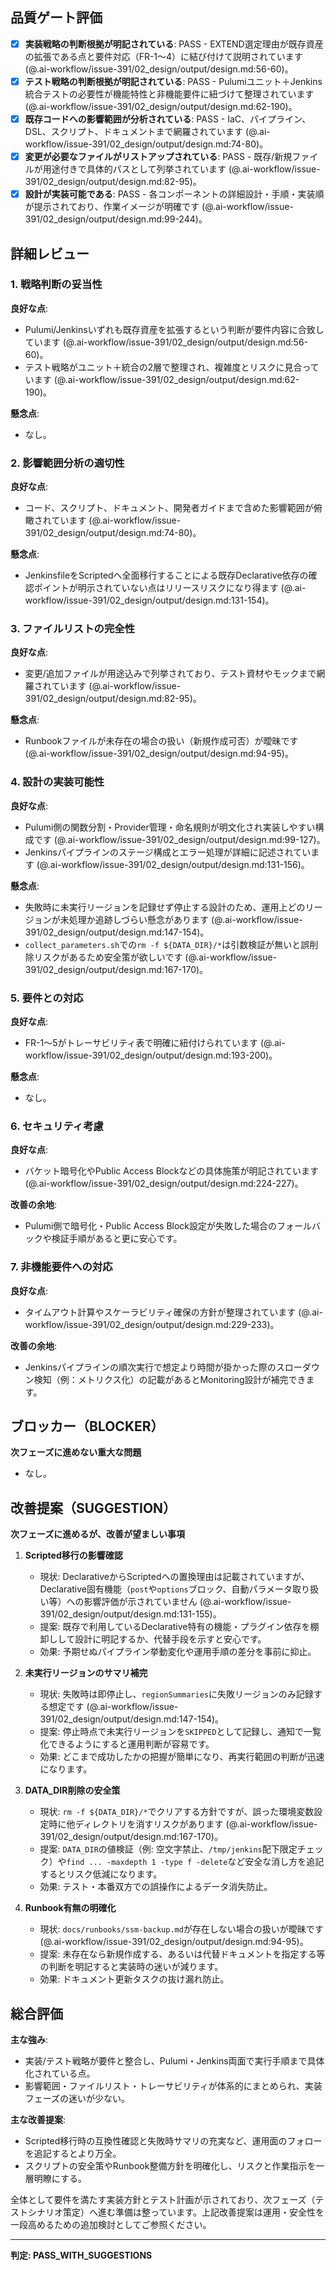 ## 品質ゲート評価

- [x] **実装戦略の判断根拠が明記されている**: PASS - EXTEND選定理由が既存資産の拡張である点と要件対応（FR-1〜4）に結び付けて説明されています (@.ai-workflow/issue-391/02_design/output/design.md:56-60)。
- [x] **テスト戦略の判断根拠が明記されている**: PASS - Pulumiユニット＋Jenkins統合テストの必要性が機能特性と非機能要件に紐づけて整理されています (@.ai-workflow/issue-391/02_design/output/design.md:62-190)。
- [x] **既存コードへの影響範囲が分析されている**: PASS - IaC、パイプライン、DSL、スクリプト、ドキュメントまで網羅されています (@.ai-workflow/issue-391/02_design/output/design.md:74-80)。
- [x] **変更が必要なファイルがリストアップされている**: PASS - 既存/新規ファイルが用途付きで具体的パスとして列挙されています (@.ai-workflow/issue-391/02_design/output/design.md:82-95)。
- [x] **設計が実装可能である**: PASS - 各コンポーネントの詳細設計・手順・実装順が提示されており、作業イメージが明確です (@.ai-workflow/issue-391/02_design/output/design.md:99-244)。

## 詳細レビュー

### 1. 戦略判断の妥当性

**良好な点**:
- Pulumi/Jenkinsいずれも既存資産を拡張するという判断が要件内容に合致しています (@.ai-workflow/issue-391/02_design/output/design.md:56-60)。
- テスト戦略がユニット＋統合の2層で整理され、複雑度とリスクに見合っています (@.ai-workflow/issue-391/02_design/output/design.md:62-190)。

**懸念点**:
- なし。

### 2. 影響範囲分析の適切性

**良好な点**:
- コード、スクリプト、ドキュメント、開発者ガイドまで含めた影響範囲が俯瞰されています (@.ai-workflow/issue-391/02_design/output/design.md:74-80)。

**懸念点**:
- JenkinsfileをScriptedへ全面移行することによる既存Declarative依存の確認ポイントが明示されていない点はリリースリスクになり得ます (@.ai-workflow/issue-391/02_design/output/design.md:131-154)。

### 3. ファイルリストの完全性

**良好な点**:
- 変更/追加ファイルが用途込みで列挙されており、テスト資材やモックまで網羅されています (@.ai-workflow/issue-391/02_design/output/design.md:82-95)。

**懸念点**:
- Runbookファイルが未存在の場合の扱い（新規作成可否）が曖昧です (@.ai-workflow/issue-391/02_design/output/design.md:94-95)。

### 4. 設計の実装可能性

**良好な点**:
- Pulumi側の関数分割・Provider管理・命名規則が明文化され実装しやすい構成です (@.ai-workflow/issue-391/02_design/output/design.md:99-127)。
- Jenkinsパイプラインのステージ構成とエラー処理が詳細に記述されています (@.ai-workflow/issue-391/02_design/output/design.md:131-156)。

**懸念点**:
- 失敗時に未実行リージョンを記録せず停止する設計のため、運用上どのリージョンが未処理か追跡しづらい懸念があります (@.ai-workflow/issue-391/02_design/output/design.md:147-154)。
- `collect_parameters.sh`での`rm -f ${DATA_DIR}/*`は引数検証が無いと誤削除リスクがあるため安全策が欲しいです (@.ai-workflow/issue-391/02_design/output/design.md:167-170)。

### 5. 要件との対応

**良好な点**:
- FR-1〜5がトレーサビリティ表で明確に紐付けられています (@.ai-workflow/issue-391/02_design/output/design.md:193-200)。

**懸念点**:
- なし。

### 6. セキュリティ考慮

**良好な点**:
- バケット暗号化やPublic Access Blockなどの具体施策が明記されています (@.ai-workflow/issue-391/02_design/output/design.md:224-227)。

**改善の余地**:
- Pulumi側で暗号化・Public Access Block設定が失敗した場合のフォールバックや検証手順があると更に安心です。

### 7. 非機能要件への対応

**良好な点**:
- タイムアウト計算やスケーラビリティ確保の方針が整理されています (@.ai-workflow/issue-391/02_design/output/design.md:229-233)。

**改善の余地**:
- Jenkinsパイプラインの順次実行で想定より時間が掛かった際のスローダウン検知（例：メトリクス化）の記載があるとMonitoring設計が補完できます。

## ブロッカー（BLOCKER）

**次フェーズに進めない重大な問題**

- なし。

## 改善提案（SUGGESTION）

**次フェーズに進めるが、改善が望ましい事項**

1. **Scripted移行の影響確認**
   - 現状: DeclarativeからScriptedへの置換理由は記載されていますが、Declarative固有機能（`post`や`options`ブロック、自動パラメータ取り扱い等）への影響評価が示されていません (@.ai-workflow/issue-391/02_design/output/design.md:131-155)。
   - 提案: 既存で利用しているDeclarative特有の機能・プラグイン依存を棚卸しして設計に明記するか、代替手段を示すと安心です。
   - 効果: 予期せぬパイプライン挙動変化や運用手順の差分を事前に抑止。

2. **未実行リージョンのサマリ補完**
   - 現状: 失敗時は即停止し、`regionSummaries`に失敗リージョンのみ記録する想定です (@.ai-workflow/issue-391/02_design/output/design.md:147-154)。
   - 提案: 停止時点で未実行リージョンを`SKIPPED`として記録し、通知で一覧化できるようにすると運用判断が容易です。
   - 効果: どこまで成功したかの把握が簡単になり、再実行範囲の判断が迅速になります。

3. **DATA_DIR削除の安全策**
   - 現状: `rm -f ${DATA_DIR}/*`でクリアする方針ですが、誤った環境変数設定時に他ディレクトリを消すリスクがあります (@.ai-workflow/issue-391/02_design/output/design.md:167-170)。
   - 提案: `DATA_DIR`の値検証（例: 空文字禁止、`/tmp/jenkins`配下限定チェック）や`find ... -maxdepth 1 -type f -delete`など安全な消し方を追記するとリスク低減になります。
   - 効果: テスト・本番双方での誤操作によるデータ消失防止。

4. **Runbook有無の明確化**
   - 現状: `docs/runbooks/ssm-backup.md`が存在しない場合の扱いが曖昧です (@.ai-workflow/issue-391/02_design/output/design.md:94-95)。
   - 提案: 未存在なら新規作成する、あるいは代替ドキュメントを指定する等の判断を明記すると実装時の迷いが減ります。
   - 効果: ドキュメント更新タスクの抜け漏れ防止。

## 総合評価

**主な強み**:
- 実装/テスト戦略が要件と整合し、Pulumi・Jenkins両面で実行手順まで具体化されている点。
- 影響範囲・ファイルリスト・トレーサビリティが体系的にまとめられ、実装フェーズの迷いが少ない。

**主な改善提案**:
- Scripted移行時の互換性確認と失敗時サマリの充実など、運用面のフォローを追記するとより万全。
- スクリプトの安全策やRunbook整備方針を明確化し、リスクと作業指示を一層明瞭にする。

全体として要件を満たす実装方針とテスト計画が示されており、次フェーズ（テストシナリオ策定）へ進む準備は整っています。上記改善提案は運用・安全性を一段高めるための追加検討としてご参照ください。

---
**判定: PASS_WITH_SUGGESTIONS**